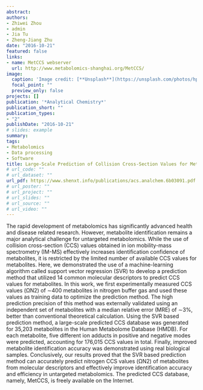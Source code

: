 ```yaml
---
abstract: 
authors:
- Zhiwei Zhou
- admin
- Jia Tu
- Zheng-Jiang Zhu
date: "2016-10-21"
featured: false
links:
- name: MetCCS webserver
  url: http://www.metabolomics-shanghai.org/MetCCS/
image:
  caption: 'Image credit: [**Unsplash**](https://unsplash.com/photos/hpjSkU2UYSU)'
  focal_point: ""
  preview_only: false
projects: []
publication: '*Analytical Chemistry*'
publication_short: ""
publication_types:
- "2"
publishDate: "2016-10-21"
# slides: example
summary: 
tags:
- Metabolomics
- Data processing
- Software
title: Large-Scale Prediction of Collision Cross-Section Values for Metabolites in Ion Mobility-Mass Spectrometry
# url_code: ""
# url_dataset: ""
url_pdf: https://www.shenxt.info/publications/acs.analchem.6b03091.pdf
# url_poster: ""
# url_project: ""
# url_slides: ""
# url_source: ""
# url_video: ""
---
```


The rapid development of metabolomics has significantly advanced health and disease related research. However, metabolite identification remains a major analytical challenge for untargeted metabolomics. While the use of collision cross-section (CCS) values obtained in ion mobility-mass spectrometry (IM-MS) effectively increases identification confidence of metabolites, it is restricted by the limited number of available CCS values for metabolites. Here, we demonstrated the use of a machine-learning algorithm called support vector regression (SVR) to develop a prediction method that utilized 14 common molecular descriptors to predict CCS values for metabolites. In this work, we first experimentally measured CCS values (ΩN2) of ∼400 metabolites in nitrogen buffer gas and used these values as training data to optimize the prediction method. The high prediction precision of this method was externally validated using an independent set of metabolites with a median relative error (MRE) of ∼3%, better than conventional theoretical calculation. Using the SVR based prediction method, a large-scale predicted CCS database was generated for 35,203 metabolites in the Human Metabolome Database (HMDB). For each metabolite, five different ion adducts in positive and negative modes were predicted, accounting for 176,015 CCS values in total. Finally, improved metabolite identification accuracy was demonstrated using real biological samples. Conclusively, our results proved that the SVR based prediction method can accurately predict nitrogen CCS values (ΩN2) of metabolites from molecular descriptors and effectively improve identification accuracy and efficiency in untargeted metabolomics. The predicted CCS database, namely, MetCCS, is freely available on the Internet.

